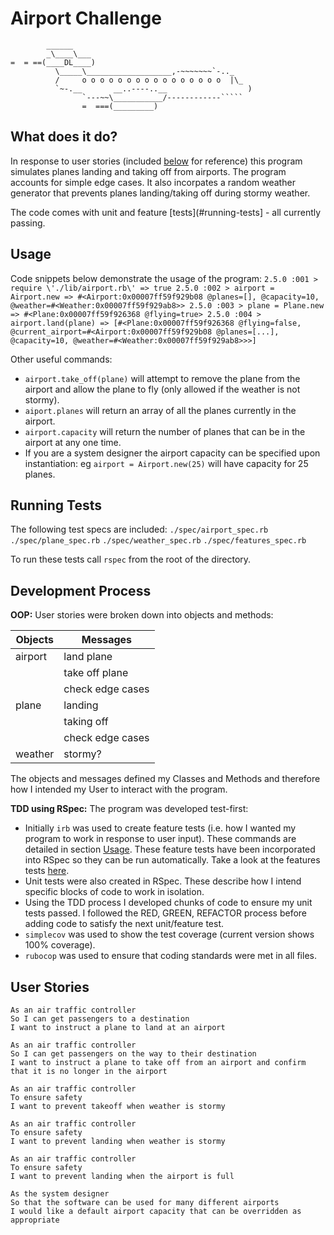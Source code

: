 Airport Challenge
=================

```
        ______
        _\____\___
=  = ==(____DL____)
          \_____\___________________,-~~~~~~~`-.._
          /     o o o o o o o o o o o o o o o o  |\_
          `~-.__       __..----..__                  )
                `---~~\___________/------------`````
                =  ===(_________)

```


What does it do?
--------------

In response to user stories (included [below](#user-stories) for reference) this program simulates planes landing and taking off from airports. The program accounts for simple edge cases. It also incorpates a random weather generator that prevents planes landing/taking off during stormy weather. 

The code comes with unit and feature [tests](#running-tests] - all currently passing.


Usage
-----

Code snippets below demonstrate the usage of the program:
`2.5.0 :001 > require \'./lib/airport.rb\'
 => true
2.5.0 :002 > airport = Airport.new
 => #<Airport:0x00007ff59f929b08 @planes=[], @capacity=10, @weather=#<Weather:0x00007ff59f929ab8>>
2.5.0 :003 > plane = Plane.new
 => #<Plane:0x00007ff59f926368 @flying=true>
2.5.0 :004 > airport.land(plane)
 => [#<Plane:0x00007ff59f926368 @flying=false, @current_airport=#<Airport:0x00007ff59f929b08 @planes=[...], @capacity=10, @weather=#<Weather:0x00007ff59f929ab8>>>]`
 
 Other useful commands:
 - `airport.take_off(plane)` will attempt to remove the plane from the airport and allow the plane to fly (only allowed if the weather is not stormy).
 - `aiport.planes` will return an array of all the planes currently in the airport.
 - `airport.capacity` will return the number of planes that can be in the airport at any one time.
 - If you are a system designer the airport capacity can be specified upon instantiation: eg `airport = Airport.new(25)` will have capacity for 25 planes.


Running Tests
------------

The following test specs are included:
`./spec/airport_spec.rb`
`./spec/plane_spec.rb`
`./spec/weather_spec.rb`
`./spec/features_spec.rb`

To run these tests call `rspec` from the root of the directory.


Development Process
------------------

**OOP:**
User stories were broken down into objects and methods:

| Objects       | Messages         |
| ------------- | -------------    |
| airport       | land plane       |
|               | take off plane   |
|               | check edge cases |
| plane         | landing          |
|               | taking off       |
|               | check edge cases |
| weather       | stormy?          |


The objects and messages defined my Classes and Methods and therefore how I intended my User to interact with the program.

**TDD using RSpec:**
The program was developed test-first:
- Initially `irb` was used to create feature tests (i.e. how I wanted my program to work in response to user input). These commands are detailed in section [Usage](#usage). These feature tests have been incorporated into RSpec so they can be run automatically. Take a look at the features tests [here](specs/feature_tests.rb).
- Unit tests were also created in RSpec. These describe how I intend specific blocks of code to work in isolation. 
- Using the TDD process I developed chunks of code to ensure my unit tests passed. I followed the RED, GREEN, REFACTOR process before adding code to satisfy the next unit/feature test.
- `simplecov` was used to show the test coverage (current version shows 100% coverage).
- `rubocop` was used to ensure that coding standards were met in all files.


User Stories
-----------

```
As an air traffic controller 
So I can get passengers to a destination 
I want to instruct a plane to land at an airport

As an air traffic controller 
So I can get passengers on the way to their destination 
I want to instruct a plane to take off from an airport and confirm that it is no longer in the airport

As an air traffic controller 
To ensure safety 
I want to prevent takeoff when weather is stormy 

As an air traffic controller 
To ensure safety 
I want to prevent landing when weather is stormy 

As an air traffic controller 
To ensure safety 
I want to prevent landing when the airport is full 

As the system designer
So that the software can be used for many different airports
I would like a default airport capacity that can be overridden as appropriate
```
